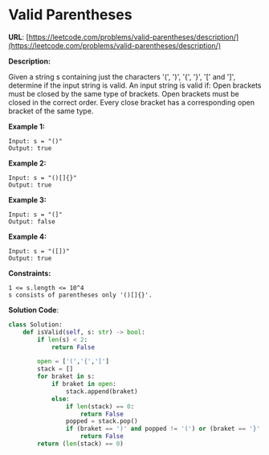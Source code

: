 # Valid Parentheses
**URL**: [https://leetcode.com/problems/valid-parentheses/description/](https://leetcode.com/problems/valid-parentheses/description/)

**Description:**

Given a string s containing just the characters '(', ')', '{', '}', '[' and
']', determine if the input string is valid.
An input string is valid if:
Open brackets must be closed by the same type of brackets.
Open brackets must be closed in the correct order.
Every close bracket has a corresponding open bracket of the same type.

 __Example 1:__
```
Input: s = "()"
Output: true
```

 __Example 2:__
```
Input: s = "()[]{}"
Output: true
```

 __Example 3:__
```
Input: s = "(]"
Output: false
```

 __Example 4:__
```
Input: s = "([])"
Output: true
```

 __Constraints:__
```
1 <= s.length <= 10^4
s consists of parentheses only '()[]{}'.
```

**Solution Code**:
```python
class Solution:
    def isValid(self, s: str) -> bool:
        if len(s) < 2:
            return False

        open = ['(','{','[']
        stack = []
        for braket in s:
            if braket in open:
                stack.append(braket)
            else:
                if len(stack) == 0:
                    return False
                popped = stack.pop()
                if (braket == ')' and popped != '(') or (braket == '}' and popped != '{') or (braket == ']' and popped != '['):
                    return False
        return (len(stack) == 0)


```
